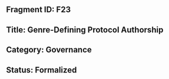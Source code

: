 ## Fragment ID: F23 
## Title: Genre-Defining Protocol Authorship 
## Category: Governance 
## Status: Formalized 
